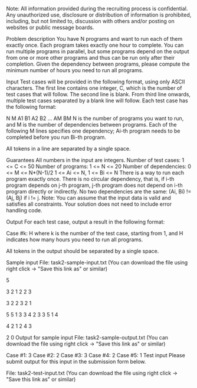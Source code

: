 Note: All information provided during the recruiting process is confidential. Any unauthorized use, disclosure or distribution of information is prohibited, including, but not limited to, discussion with others and/or posting on websites or public message boards.

Problem description
You have N programs and want to run each of them exactly once. Each program takes exactly one hour to complete. You can run multiple programs in parallel, but some programs depend on the output from one or more other programs and thus can be run only after their completion. Given the dependency between programs, please compute the minimum number of hours you need to run all programs.

Input
Test cases will be provided in the following format, using only ASCII characters. The first line contains one integer, C, which is the number of test cases that will follow. The second line is blank. From third line onwards, multiple test cases separated by a blank line will follow. Each test case has the following format:

N M
A1 B1
A2 B2
…
AM BM
N is the number of programs you want to run, and M is the number of dependencies between programs. Each of the following M lines specifies one dependency; Ai-th program needs to be completed before you run Bi-th program.

All tokens in a line are separated by a single space.

Guarantees
All numbers in the input are integers.
Number of test cases: 1 <= C <= 50
Number of programs: 1 <= N <= 20
Number of dependencies: 0 <= M <= N\*(N-1)/2
1 <= Ai <= N, 1 <= Bi <= N
There is a way to run each program exactly once.
There is no circular dependency, that is, if i-th program depends on j-th program, j-th program does not depend on i-th program directly or indirectly.
No two dependencies are the same: (Ai, Bi) != (Aj, Bj) if i != j.
Note: You can assume that the input data is valid and satisfies all constraints. Your solution does not need to include error handling code.

Output
For each test case, output a result in the following format:

Case #k: H
where k is the number of the test case, starting from 1, and H indicates how many hours you need to run all programs.

All tokens in the output should be separated by a single space.

Sample input
File: task2-sample-input.txt (You can download the file using right click -> "Save this link as" or similar)

5

3 2
1 2
2 3

3 2
2 3
2 1

5 5
1 3
3 4
2 3
3 5
1 4

4 2
1 2
4 3

2 0
Output for sample input
File: task2-sample-output.txt (You can download the file using right click -> "Save this link as" or similar)

Case #1: 3
Case #2: 2
Case #3: 3
Case #4: 2
Case #5: 1
Test input
Please submit output for this input in the submission form below.

File: task2-test-input.txt (You can download the file using right click -> "Save this link as" or similar)
